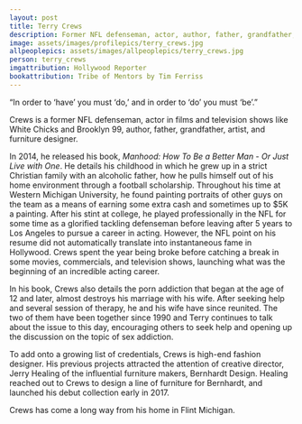 ```yaml
---
layout: post
title: Terry Crews
description: Former NFL defenseman, actor, author, father, grandfather, artist, and furniture designer
image: assets/images/profilepics/terry_crews.jpg
allpeoplepics: assets/images/allpeoplepics/terry_crews.jpg
person: terry_crews
imgattribution: Hollywood Reporter
bookattribution: Tribe of Mentors by Tim Ferriss
---
```


“In order to ‘have’ you must ‘do,’ and in order to ‘do’ you must ‘be’.”

Crews is a former NFL defenseman, actor in films and television shows like White Chicks and Brooklyn 99, author, father, grandfather, artist, and furniture designer. 

In 2014, he released his book, <i>Manhood: How To Be a Better Man - Or Just Live with One</i>. He details his childhood in which he grew up in a strict Christian family with an alcoholic father, how he pulls himself out of his home environment through a football scholarship. Throughout his time at Western Michigan University, he found painting portraits of other guys on the team as a means of earning some extra cash and sometimes up to $5K a painting. After his stint at college, he played professionally in the NFL for some time as a glorified tackling defenseman before leaving after 5 years to Los Angeles to pursue a career in acting. However, the NFL point on his resume did not automatically translate into instantaneous fame in Hollywood. Crews spent the year being broke before catching a break in some movies, commercials, and television shows, launching what was the beginning of an incredible acting career. 

In his book, Crews also details the porn addiction that began at the age of 12 and later, almost destroys his marriage with his wife. After seeking help and several session of therapy, he and his wife have since reunited. The two of them have been together since 1990 and Terry continues to talk about the issue to this day, encouraging others to seek help and opening up the discussion on the topic of sex addiction. 

To add onto a growing list of credentials, Crews is high-end fashion designer. His previous projects attracted the attention of creative director, Jerry Healing of the influential furniture makers, Bernhardt Design. Healing reached out to Crews to design a line of furniture for Bernhardt, and launched his debut collection early in 2017.

Crews has come a long way from his home in Flint Michigan. 



